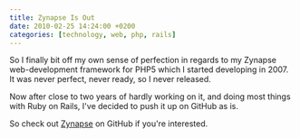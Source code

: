 ```yaml
---
title: Zynapse Is Out
date: 2010-02-25 14:24:00 +0200
categories: [technology, web, php, rails]
---
```


So I finally bit off my own sense of perfection in regards to my Zynapse web-development framework for PHP5 which I started developing in 2007. It was never perfect, never ready, so I never released.

Now after close to two years of hardly working on it, and doing most things with Ruby on Rails, I've decided to push it up on GitHub as is.

So check out [Zynapse](http://github.com/jimeh/zynapse) on GitHub if you're interested.
